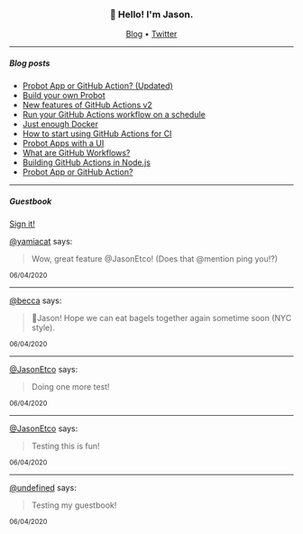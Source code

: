 <h3 align="center">👋 Hello! I'm Jason.</h3>

<p align="center">
  <a href="https://jasonet.co">Blog</a> •
  <a href="https://twitter.com/JasonEtco">Twitter</a>
</p>

---

##### Blog posts

<!--START_SECTION:posts-->
- [Probot App or GitHub Action? (Updated)](https://jasonet.co/posts/probot-app-or-github-action-v2)
- [Build your own Probot](https://jasonet.co/posts/build-your-own-probot)
- [New features of GitHub Actions v2](https://jasonet.co/posts/new-features-of-github-actions)
- [Run your GitHub Actions workflow on a schedule](https://jasonet.co/posts/scheduled-actions)
- [Just enough Docker](https://jasonet.co/posts/just-enough-docker)
- [How to start using GitHub Actions for CI](https://jasonet.co/posts/use-github-actions-for-ci)
- [Probot Apps with a UI](https://jasonet.co/posts/probot-with-ui)
- [What are GitHub Workflows?](https://jasonet.co/posts/what-are-github-workflows)
- [Building GitHub Actions in Node.js](https://jasonet.co/posts/building-github-actions-in-node)
- [Probot App or GitHub Action?](https://jasonet.co/posts/probot-app-or-github-action)
<!--END_SECTION:posts-->

---

##### Guestbook

<a href="https://readme-guestbook.now.sh">Sign it!</a>

<!--START_SECTION:guestbook-->
[@yamiacat](https://github.com/@yamiacat) says:

> Wow, great feature @JasonEtco! (Does that @mention ping you!?)

<sup>06/04/2020</sup>


---

[@becca](https://github.com/@becca) says:

> 👋Jason! Hope we can eat bagels together again sometime soon (NYC style).

<sup>06/04/2020</sup>


---

[@JasonEtco](https://github.com/@JasonEtco) says:

> Doing one more test!

<sup>06/04/2020</sup>


---

[@JasonEtco](https://github.com/@JasonEtco) says:

> Testing this is fun!

<sup>06/04/2020</sup>


---

[@undefined](https://github.com/@undefined) says:

> Testing my guestbook!

<sup>06/04/2020</sup>

<!--END_SECTION:guestbook-->
<!--GUESTBOOK_LIST [{"name":"yamiacat","message":"Wow, great feature @JasonEtco! (Does that @mention ping you!?)","date":"06/04/2020"},{"name":"becca","message":"👋Jason! Hope we can eat bagels together again sometime soon (NYC style).","date":"06/04/2020"},{"name":"JasonEtco","message":"Doing one more test!","date":"06/04/2020"},{"name":"JasonEtco","message":"Testing this is fun!","date":"06/04/2020"},{"message":"Testing my guestbook!","date":"06/04/2020"}]-->
